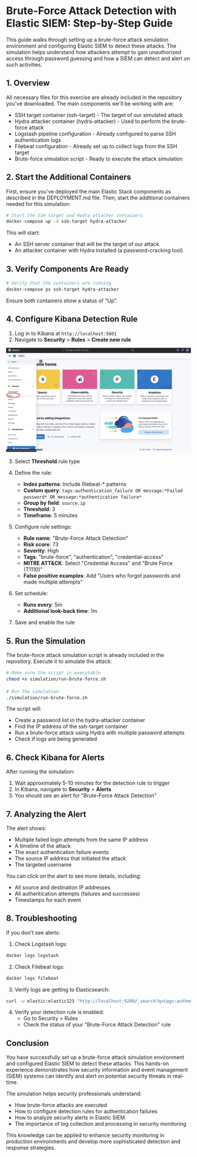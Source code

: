 # Brute-Force Attack Detection with Elastic SIEM: Step-by-Step Guide

This guide walks through setting up a brute-force attack simulation environment and configuring Elastic SIEM to detect these attacks. The simulation helps understand how attackers attempt to gain unauthorized access through password guessing and how a SIEM can detect and alert on such activities.

## 1. Overview

All necessary files for this exercise are already included in the repository you've downloaded. The main components we'll be working with are:

- SSH target container (ssh-target) - The target of our simulated attack
- Hydra attacker container (hydra-attacker) - Used to perform the brute-force attack
- Logstash pipeline configuration - Already configured to parse SSH authentication logs
- Filebeat configuration - Already set up to collect logs from the SSH target
- Brute-force simulation script - Ready to execute the attack simulation

## 2. Start the Additional Containers

First, ensure you've deployed the main Elastic Stack components as described in the DEPLOYMENT.md file. Then, start the additional containers needed for this simulation:

```bash
# Start the SSH target and Hydra attacker containers
docker-compose up -d ssh-target hydra-attacker
```

This will start:
- An SSH server container that will be the target of our attack
- An attacker container with Hydra installed (a password-cracking tool)

## 3. Verify Components Are Ready

```bash
# Verify that the containers are running
docker-compose ps ssh-target hydra-attacker
```

Ensure both containers show a status of "Up".

## 4. Configure Kibana Detection Rule

1. Log in to Kibana at `http://localhost:5601`
2. Navigate to **Security** > **Rules** > **Create new rule**

![rules navigation](./screenshots/rules_navigation.png "Navigate to rules")

3. Select **Threshold** rule type

4. Define the rule:
   - **Index patterns**: Include filebeat-* patterns
   - **Custom query**: `tags:authentication_failure OR message:*Failed password* OR message:*authentication failure*`
   - **Group by field**: `source.ip`
   - **Threshold**: 3
   - **Timeframe**: 5 minutes

5. Configure rule settings:
   - **Rule name**: "Brute-Force Attack Detection"
   - **Risk score**: 73
   - **Severity**: High
   - **Tags**: "brute-force", "authentication", "credential-access"
   - **MITRE ATT&CK**: Select "Credential Access" and "Brute Force (T1110)"
   - **False positive examples**: Add "Users who forgot passwords and made multiple attempts"

6. Set schedule:
   - **Runs every**: 5m
   - **Additional look-back time**: 1m

7. Save and enable the rule

## 5. Run the Simulation

The brute-force attack simulation script is already included in the repository. Execute it to simulate the attack:

```bash
# Make sure the script is executable
chmod +x simulation/run-brute-force.sh

# Run the simulation
./simulation/run-brute-force.sh
```

The script will:
- Create a password list in the hydra-attacker container
- Find the IP address of the ssh-target container
- Run a brute-force attack using Hydra with multiple password attempts
- Check if logs are being generated

## 6. Check Kibana for Alerts

After running the simulation:

1. Wait approximately 5-10 minutes for the detection rule to trigger
2. In Kibana, navigate to **Security** > **Alerts**
3. You should see an alert for "Brute-Force Attack Detection"

## 7. Analyzing the Alert

The alert shows:
- Multiple failed login attempts from the same IP address
- A timeline of the attack
- The exact authentication failure events
- The source IP address that initiated the attack
- The targeted username

You can click on the alert to see more details, including:
- All source and destination IP addresses
- All authentication attempts (failures and successes)
- Timestamps for each event

## 8. Troubleshooting

If you don't see alerts:

1. Check Logstash logs:
```bash
docker logs logstash
```

2. Check Filebeat logs:
```bash
docker logs filebeat
```

3. Verify logs are getting to Elasticsearch:
```bash
curl -u elastic:elastic123 "http://localhost:9200/_search?q=tags:authentication_failure&pretty"
```

4. Verify your detection rule is enabled:
   - Go to Security > Rules
   - Check the status of your "Brute-Force Attack Detection" rule

## Conclusion

You have successfully set up a brute-force attack simulation environment and configured Elastic SIEM to detect these attacks. This hands-on experience demonstrates how security information and event management (SIEM) systems can identify and alert on potential security threats in real-time.

The simulation helps security professionals understand:
- How brute-force attacks are executed
- How to configure detection rules for authentication failures
- How to analyze security alerts in Elastic SIEM
- The importance of log collection and processing in security monitoring

This knowledge can be applied to enhance security monitoring in production environments and develop more sophisticated detection and response strategies.
